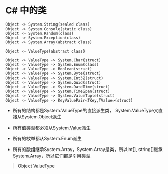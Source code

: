 # C# 中的类

    Object -> System.String(sealed class)
    Object -> System.Console(static class)
    Object -> System.Random(class)
    Object -> System.Exception(class)
    Object -> System.Array(abstract class)
    
    Object -> ValueType(abstract class)
    
    Object -> ValueType -> System.Char(struct)
    Object -> ValueType -> System.Enum(class)
    Object -> ValueType -> Boolean(struct)
    Object -> ValueType -> System.Byte(struct)
    Object -> ValueType -> System.Int32(struct)
    Object -> ValueType -> System.Guid(struct)
    Object -> ValueType -> System.DateTime(struct)
    Object -> ValueType -> System.TimeSpan(struct)
    Object -> ValueType -> System.ValueTuple(struct)
    Object -> ValueType -> KeyValuePair<TKey,TValue>(struct)


* 所有的结构都是System.ValueType的直接派生类， System.ValueType又直接从System.Object派生

* 所有值类型都必须从System.Value派生

* 所有的枚举都从System.Enum派生

* 所有的数组继承System.Array，System.Array是类，所以int[], string[]继承System.Array，所以它们都是引用类型


> [Object](https://docs.microsoft.com/en-us/dotnet/api/system.object?view=netframework-4.7.2)
> [ValueType](https://docs.microsoft.com/en-us/dotnet/api/system.valuetype)
